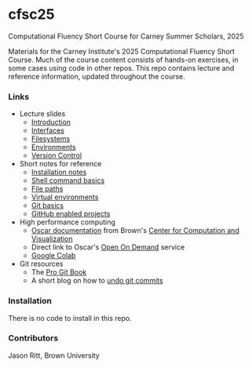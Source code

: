 # cfsc25

Computational Fluency Short Course for Carney Summer Scholars, 2025

Materials for the Carney Institute's 2025 Computational Fluency Short Course. Much of the course content consists of hands-on exercises, in some cases using code in other repos. This repo contains lecture and reference information, updated throughout the course.

### Links

- Lecture slides
  - [Introduction](lectures/CFSC_2025_Intro_handout.pdf)
  - [Interfaces](lectures/CFSC_2025_Interfaces_handout.pdf)
  - [Filesystems](lectures/CFSC_2025_Filesystems_handout.pdf)
  - [Environments](lectures/CFSC_2025_Environments_handout.pdf)
  - [Version Control](lectures/CFSC_2025_VersionControl_handout.pdf)
- Short notes for reference
  - [Installation notes](reference/Installation_notes.md)
  - [Shell command basics](reference/Shell_command_basics.md)
  - [File paths](reference/File_paths.md)
  - [Virtual environments](reference/Virtual_environments.md)
  - [Git basics](reference/Git_basics.md)
  - [GitHub enabled projects](reference/GitHub_enabled_projects.md)
- High performance computing
  - [Oscar documentation](https://docs.ccv.brown.edu/oscar) from Brown's [Center for Computation and Visualization](https://ccv.brown.edu)
  - Direct link to Oscar's [Open On Demand](https://ood.ccv.brown.edu/) service
  - [Google Colab](https://colab.research.google.com/)
- Git resources
  - The [Pro Git Book](https://git-scm.com/book/en/v2/)
  - A short blog on how to [undo git commits](https://justcode.me/git/undo-git-commits/)


### Installation

There is no code to install in this repo.

### Contributors

Jason Ritt, Brown University
